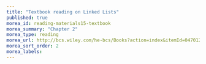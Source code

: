 ```yaml
---
title: "Textbook reading on Linked Lists"
published: true
morea_id: reading-materials15-textbook
morea_summary: "Chapter 2"
morea_type: reading
morea_url: http://bcs.wiley.com/he-bcs/Books?action=index&itemId=0470128704&bcsId=5643
morea_sort_order: 2
morea_labels:
---
```

